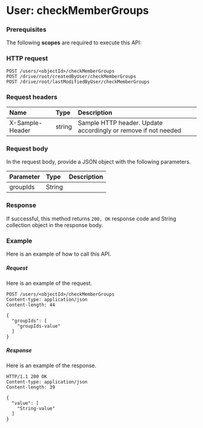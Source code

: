 # User: checkMemberGroups


### Prerequisites
The following **scopes** are required to execute this API: 
### HTTP request
<!-- { "blockType": "ignored" } -->
```http
POST /users/<objectId>/checkMemberGroups
POST /drive/root/createdByUser/checkMemberGroups
POST /drive/root/lastModifiedByUser/checkMemberGroups

```
### Request headers
| Name       | Type | Description|
|:---------------|:--------|:----------|
| X-Sample-Header  | string  | Sample HTTP header. Update accordingly or remove if not needed|

### Request body
In the request body, provide a JSON object with the following parameters.

| Parameter	   | Type	|Description|
|:---------------|:--------|:----------|
|groupIds|String||

### Response
If successful, this method returns `200, OK` response code and String collection object in the response body.

### Example
Here is an example of how to call this API.
##### Request
Here is an example of the request.
<!-- {
  "blockType": "request",
  "name": "user_checkmembergroups"
}-->
```http
POST /users/<objectId>/checkMemberGroups
Content-type: application/json
Content-length: 44

{
  "groupIds": [
    "groupIds-value"
  ]
}
```

##### Response
Here is an example of the response.
<!-- {
  "blockType": "response",
  "truncated": false,
  "@odata.type": "string",
  "isCollection": true
} -->
```http
HTTP/1.1 200 OK
Content-type: application/json
Content-length: 39

{
  "value": [
    "String-value"
  ]
}
```

<!-- uuid: c7c9897f-9752-4601-9031-1e2dfedf6a64
2015-10-19 09:02:23 UTC -->
<!-- {
  "type": "#page.annotation",
  "description": "User: checkMemberGroups",
  "keywords": "",
  "section": "documentation",
  "tocPath": ""
}-->